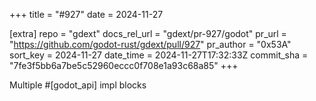 +++
title = "#927"
date = 2024-11-27

[extra]
repo = "gdext"
docs_rel_url = "gdext/pr-927/godot"
pr_url = "https://github.com/godot-rust/gdext/pull/927"
pr_author = "0x53A"
sort_key = 2024-11-27
date_time = 2024-11-27T17:32:33Z
commit_sha = "7fe3f5bb6a7be5c52960eccc0f708e1a93c68a85"
+++

Multiple #[godot_api] impl blocks
